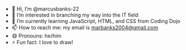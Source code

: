 - 👋 Hi, I’m @marcusbanks-22
- 👀 I’m interested in branching my way into the IT field
- 🌱 I’m currently learning JavaScript, HTML, and CSS from Coding Dojo
- 📫 How to reach me: my email is marbanks2004@gmail.com
- 😄 Pronouns: he/him
- ⚡ Fun fact: I love to draw!

<!---
marcusbanks-22/marcusbanks-22 is a ✨ special ✨ repository because its `README.md` (this file) appears on your GitHub profile.
You can click the Preview link to take a look at your changes.
--->
